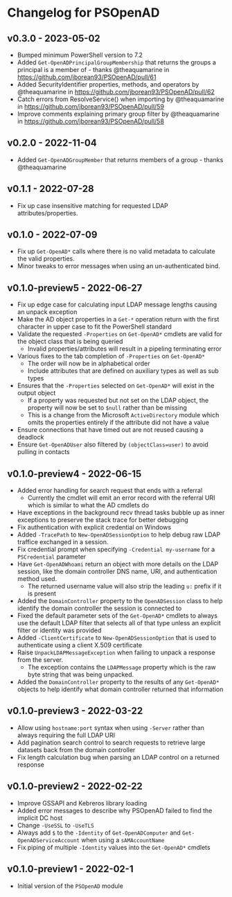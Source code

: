 # Changelog for PSOpenAD

## v0.3.0 - 2023-05-02

+ Bumped minimum PowerShell version to 7.2
+ Added `Get-OpenADPrincipalGroupMembership` that returns the groups a principal is a member of - thanks @theaquamarine in https://github.com/jborean93/PSOpenAD/pull/61
+ Added SecurityIdentifier properties, methods, and operators by @theaquamarine in https://github.com/jborean93/PSOpenAD/pull/62
+ Catch errors from ResolveService() when importing by @theaquamarine in https://github.com/jborean93/PSOpenAD/pull/59
+ Improve comments explaining primary group filter by @theaquamarine in https://github.com/jborean93/PSOpenAD/pull/58

## v0.2.0 - 2022-11-04

+ Added `Get-OpenADGroupMember` that returns members of a group - thanks @theaquamarine

## v0.1.1 - 2022-07-28

+ Fix up case insensitive matching for requested LDAP attributes/properties.

## v0.1.0 - 2022-07-09

+ Fix up `Get-OpenAD*` calls where there is no valid metadata to calculate the valid properties.
+ Minor tweaks to error messages when using an un-authenticated bind.

## v0.1.0-preview5 - 2022-06-27

+ Fix up edge case for calculating input LDAP message lengths causing an unpack exception
+ Make the AD object properties in a `Get-*` operation return with the first character in upper case to fit the PowerShell standard
+ Validate the requested `-Properties` on `Get-OpenAD*` cmdlets are valid for the object class that is being queried
  + Invalid properties/attributes will result in a pipeling terminating error
+ Various fixes to the tab completion of `-Properties` on `Get-OpenAD*`
  + The order will now be in alphabetical order
  + Include attributes that are defined on auxiliary types as well as sub types
+ Ensures that the `-Properties` selected on `Get-OpenAD*` will exist in the output object
  + If a property was requested but not set on the LDAP object, the property will now be set to `$null` rather than be missing
  + This is a change from the Microsoft `ActiveDirectory` module which omits the properties entirely if the attribute did not have a value
+ Ensure connections that have timed out are not reused causing a deadlock
+ Ensure `Get-OpenADUser` also filtered by `(objectClass=user)` to avoid pulling in contacts

## v0.1.0-preview4 - 2022-06-15

+ Added error handling for search request that ends with a referral
  + Currently the cmdlet will emit an error record with the referral URI which is similar to what the AD cmdlets do
+ Have exceptions in the background recv thread tasks bubble up as inner exceptions to preserve the stack trace for better debugging
+ Fix authentication with explicit credential on Windows
+ Added `-TracePath` to `New-OpenADSessionOption` to help debug raw LDAP traffice exchanged in a session.
+ Fix credential prompt when specifying `-Credential my-username` for a `PSCredential` parameter
+ Have `Get-OpenADWhoami` return an object with more details on the LDAP session, like the domain controller DNS name, URI, and authentication method used.
  + The returned username value will also strip the leading `u:` prefix if it is present
+ Added the `DomainController` property to the `OpenADSession` class to help identify the domain controller the session is connected to
+ Fixed the default parameter sets of the `Get-OpenAD*` cmdlets to always use the default LDAP filter that selects all of that type unless an explicit filter or identity was provided
+ Added `-ClientCertificate` to `New-OpenADSessionOption` that is used to authenticate using a client X.509 certificate
+ Raise `UnpackLDAPMessageException` when failing to unpack a response from the server.
  + The exception contains the `LDAPMessage` property which is the raw byte string that was being unpacked.
+ Added the `DomainController` property to the results of any `Get-OpenAD*` objects to help identify what domain controller returned that information

## v0.1.0-preview3 - 2022-03-22

+ Allow using `hostname:port` syntax when using `-Server` rather than always requiring the full LDAP URI
+ Add pagination search control to search requests to retrieve large datasets back from the domain controller
+ Fix length calculation bug when parsing an LDAP control on a returned response

## v0.1.0-preview2 - 2022-02-22

+ Improve GSSAPI and Kebreros library loading
+ Added error messages to describe why PSOpenAD failed to find the implicit DC host
+ Change `-UseSSL` to `-UseTLS`
+ Always add `$` to the `-Identity` of `Get-OpenADComputer` and `Get-OpenADServiceAccount` when using a `sAMAccountName`
+ Fix piping of multiple `-Identity` values into the `Get-OpenAD*` cmdlets

## v0.1.0-preview1 - 2022-02-1

+ Initial version of the `PSOpenAD` module
